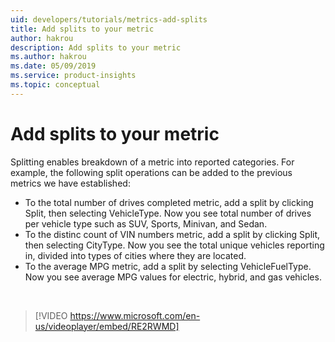 ```yaml
---
uid: developers/tutorials/metrics-add-splits
title: Add splits to your metric 
author: hakrou
description: Add splits to your metric 
ms.author: hakrou
ms.date: 05/09/2019
ms.service: product-insights
ms.topic: conceptual
---
```

# Add splits to your metric 

Splitting enables breakdown of a metric into reported categories. For example, the following split operations can be added to the previous metrics we have established: 

- To the total number of drives completed metric, add a split by clicking Split, then selecting VehicleType. Now you see total number of drives per vehicle type such as SUV, Sports, Minivan, and Sedan. 
- To the distinc count of VIN numbers metric, add a split by clicking Split, then selecting CityType. Now you see the total unique vehicles reporting in, divided into types of cities where they are located. 
- To the average MPG metric, add a split by selecting VehicleFuelType. Now you see average MPG values for electric, hybrid, and gas vehicles. 

<br/>

> [!VIDEO https://www.microsoft.com/en-us/videoplayer/embed/RE2RWMD]


